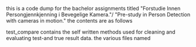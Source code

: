 this is a code dump for the bachelor assignments titled "Forstudie Innen Persongjennkjenning i Bevegelige Kamera."/ "Pre-study in Person Detection with cameras in motion."
the contents are as follows

test_compare contains the self written methods used for cleaning and evaluating test-and true result data.
the various files named 
